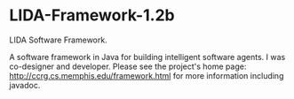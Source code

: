 LIDA-Framework-1.2b
===================

LIDA Software Framework.

A software framework in Java for building intelligent software agents. I was co-designer and developer.
Please see the project's home page: http://ccrg.cs.memphis.edu/framework.html
for more information including javadoc.

